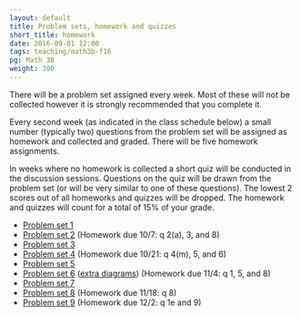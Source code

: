```yaml
---
layout: default
title: Problem sets, homework and quizzes
short_title: homework
date: 2016-09-01 12:00
tags: teaching/math3b-f16 
pg: Math 3B
weight: 300
---
```


There will be a problem set assigned every week. Most of these will not be collected however it is strongly recommended that you complete it.

Every second week (as indicated in the class schedule below) a small number (typically two) questions from the problem set will be assigned as homework and collected and graded. There will be five homework assignments.

In weeks where no homework is collected a short quiz will be conducted in the discussion sessions. Questions on the quiz will be drawn from the problem set (or will be very similar to one of these questions). The lowest 2 scores out of all homeworks and quizzes will be dropped. The homework and quizzes will count for a total of 15% of your grade.

- [Problem set 1][ps1]
- [Problem set 2][ps2]  (Homework due 10/7: q 2(a), 3, and 8)
- [Problem set 3][ps3] 
- [Problem set 4][ps4]  (Homework due 10/21: q 4(m), 5, and 6)
- [Problem set 5][ps5]
- [Problem set 6][ps6] ([extra diagrams](ps/parabola_diagrams.pdf))  (Homework due 11/4: q 1, 5, and 8)
- [Problem set 7][ps7] 
- [Problem set 8][ps8]  (Homework due 11/18: q 8)
- [Problem set 9][ps9] (Homework due 12/2: q 1e and 9)

[ps1]: ps/ps1.pdf
[ps2]: ps/ps2.pdf
[ps3]: ps/ps3.pdf
[ps4]: ps/ps4.pdf
[ps5]: ps/ps5.pdf
[ps6]: ps/ps6.pdf
[ps7]: ps/ps7.pdf
[ps8]: ps/ps8.pdf
[ps9]: ps/ps9.pdf

